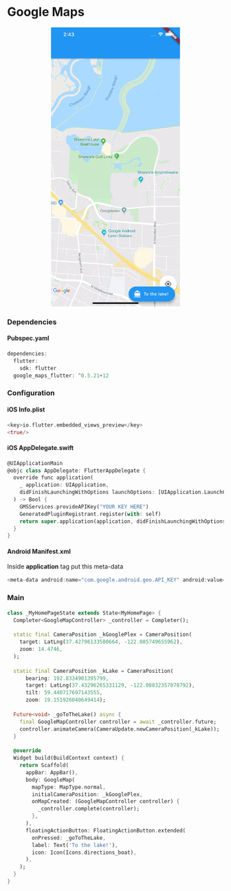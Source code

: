 # Google Maps
<p align="center">
<img src="https://github.com/ThiagoEvoa/flutter_examples/blob/master/images/googlemaps.gif" height="649" width="300">
</p>

### Dependencies

#### Pubspec.yaml
```dart
dependencies:
  flutter:
    sdk: flutter
  google_maps_flutter: ^0.5.21+12
```

### Configuration

#### iOS Info.plist
```dart
<key>io.flutter.embedded_views_preview</key>
<true/>
```
#### iOS AppDelegate.swift
```dart
@UIApplicationMain
@objc class AppDelegate: FlutterAppDelegate {
  override func application(
    _ application: UIApplication,
    didFinishLaunchingWithOptions launchOptions: [UIApplication.LaunchOptionsKey: Any]?
  ) -> Bool {
    GMSServices.provideAPIKey("YOUR KEY HERE")
    GeneratedPluginRegistrant.register(with: self)
    return super.application(application, didFinishLaunchingWithOptions: launchOptions)
  }
}
```

#### Android Manifest.xml
<p>Inside <b>application</b> tag put this meta-data</p>

```dart
<meta-data android:name="com.google.android.geo.API_KEY" android:value="YOUR KEY HERE"/>
```

### Main
```dart
class _MyHomePageState extends State<MyHomePage> {
  Completer<GoogleMapController> _controller = Completer();

  static final CameraPosition _kGooglePlex = CameraPosition(
    target: LatLng(37.42796133580664, -122.085749655962),
    zoom: 14.4746,
  );

  static final CameraPosition _kLake = CameraPosition(
      bearing: 192.8334901395799,
      target: LatLng(37.43296265331129, -122.08832357078792),
      tilt: 59.440717697143555,
      zoom: 19.151926040649414);

  Future<void> _goToTheLake() async {
    final GoogleMapController controller = await _controller.future;
    controller.animateCamera(CameraUpdate.newCameraPosition(_kLake));
  }

  @override
  Widget build(BuildContext context) {
    return Scaffold(
      appBar: AppBar(),
      body: GoogleMap(
        mapType: MapType.normal,
        initialCameraPosition: _kGooglePlex,
        onMapCreated: (GoogleMapController controller) {
          _controller.complete(controller);
        },
      ),
      floatingActionButton: FloatingActionButton.extended(
        onPressed: _goToTheLake,
        label: Text('To the lake!'),
        icon: Icon(Icons.directions_boat),
      ),
    );
  }
}
```
